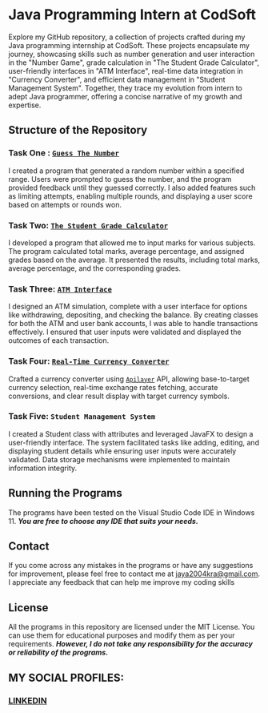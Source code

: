 # Java Programming Intern at CodSoft
Explore my GitHub repository, a collection of projects crafted during my Java programming internship at CodSoft. These projects encapsulate my journey, showcasing skills such as number generation and user interaction in the "Number Game", grade calculation in "The Student Grade Calculator", user-friendly interfaces in "ATM Interface", real-time data integration in "Currency Converter", and efficient data management in "Student Management System". Together, they trace my evolution from intern to adept Java programmer, offering a concise narrative of my growth and expertise.

## Structure of the Repository
### Task One : [`Guess The Number`](https://github.com/fromjyce/CodSoftPrograms/blob/main/GuessNumber.java)
I created a program that generated a random number within a specified range. Users were prompted to guess the number, and the program provided feedback until they guessed correctly. I also added features such as limiting attempts, enabling multiple rounds, and displaying a user score based on attempts or rounds won.

### Task Two: [`The Student Grade Calculator`](https://github.com/fromjyce/CodSoftPrograms/blob/main/StudentGradeCalculator.java)
I developed a program that allowed me to input marks for various subjects. The program calculated total marks, average percentage, and assigned grades based on the average. It presented the results, including total marks, average percentage, and the corresponding grades.

### Task Three: [`ATM Interface`](https://github.com/fromjyce/CodSoftPrograms/tree/main/ATMInterface)
I designed an ATM simulation, complete with a user interface for options like withdrawing, depositing, and checking the balance. By creating classes for both the ATM and user bank accounts, I was able to handle transactions effectively. I ensured that user inputs were validated and displayed the outcomes of each transaction.

### Task Four: [`Real-Time Currency Converter`](https://github.com/fromjyce/CodSoftPrograms/blob/main/CurrencyConverter.java)
Crafted a currency converter using [`Apilayer`](https://apilayer.com/marketplace/exchangerates_data-api) API, allowing base-to-target currency selection, real-time exchange rates fetching, accurate conversions, and clear result display with target currency symbols.

### Task Five: `Student Management System`
I created a Student class with attributes and leveraged JavaFX to design a user-friendly interface. The system facilitated tasks like adding, editing, and displaying student details while ensuring user inputs were accurately validated. Data storage mechanisms were implemented to maintain information integrity.

## Running the Programs
The programs have been tested on the Visual Studio Code IDE in Windows 11.
***You are free to choose any IDE that suits your needs.***

## Contact
If you come across any mistakes in the programs or have any suggestions for improvement, please feel free to contact me at <jaya2004kra@gmail.com>. I appreciate any feedback that can help me improve my coding skills

## License
All the programs in this repository are licensed under the MIT License. You can use them for educational purposes and modify them as per your requirements. ***However, I do not take any responsibility for the accuracy or reliability of the programs.***

## MY SOCIAL PROFILES:
### [LINKEDIN](https://www.linkedin.com/in/jayashrek/)
